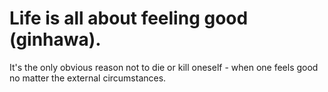# Life is all about feeling good (ginhawa).

It's the only obvious reason not to die or kill oneself - when one feels good no matter the external circumstances.

